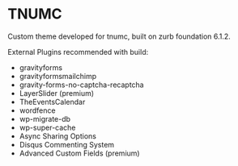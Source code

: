 # TNUMC
Custom theme developed for tnumc, built on zurb foundation 6.1.2.

External Plugins recommended with build:
- gravityforms
- gravityformsmailchimp
- gravity-forms-no-captcha-recaptcha
- LayerSlider (premium)
- TheEventsCalendar
- wordfence
- wp-migrate-db
- wp-super-cache
- Async Sharing Options
- Disqus Commenting System
- Advanced Custom Fields (premium)